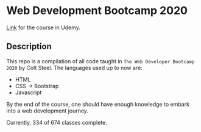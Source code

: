# Web Development Bootcamp 2020

[Link](https://www.udemy.com/course/the-web-developer-bootcamp) for the course in Udemy.

## Description

This repo is a compilation of all code taught in `The Web Developer Bootcamp 2020` by Colt Steel.
The languages used up to now are:

- HTML
- CSS -> Bootstrap
- Javascript

By the end of the course, one should have enough knowledge to embark into a web development journey.

Currently, 334 of 674 classes complete.

<!-- Repo for the bootcamp WDB 2020 by Colt Steel. -->
